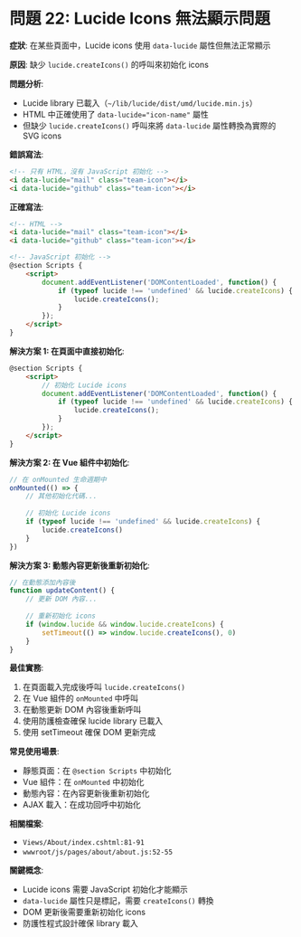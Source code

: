# 問題 22: Lucide Icons 無法顯示問題

**症狀**: 在某些頁面中，Lucide icons 使用 `data-lucide` 屬性但無法正常顯示

**原因**: 缺少 `lucide.createIcons()` 的呼叫來初始化 icons

**問題分析**:
- Lucide library 已載入（`~/lib/lucide/dist/umd/lucide.min.js`）
- HTML 中正確使用了 `data-lucide="icon-name"` 屬性
- 但缺少 `lucide.createIcons()` 呼叫來將 `data-lucide` 屬性轉換為實際的 SVG icons

**錯誤寫法**:
```html
<!-- 只有 HTML，沒有 JavaScript 初始化 -->
<i data-lucide="mail" class="team-icon"></i>
<i data-lucide="github" class="team-icon"></i>
```

**正確寫法**:
```html
<!-- HTML -->
<i data-lucide="mail" class="team-icon"></i>
<i data-lucide="github" class="team-icon"></i>

<!-- JavaScript 初始化 -->
@section Scripts {
    <script>
        document.addEventListener('DOMContentLoaded', function() {
            if (typeof lucide !== 'undefined' && lucide.createIcons) {
                lucide.createIcons();
            }
        });
    </script>
}
```

**解決方案 1: 在頁面中直接初始化**:
```html
@section Scripts {
    <script>
        // 初始化 Lucide icons
        document.addEventListener('DOMContentLoaded', function() {
            if (typeof lucide !== 'undefined' && lucide.createIcons) {
                lucide.createIcons();
            }
        });
    </script>
}
```

**解決方案 2: 在 Vue 組件中初始化**:
```javascript
// 在 onMounted 生命週期中
onMounted(() => {
    // 其他初始化代碼...
    
    // 初始化 Lucide icons
    if (typeof lucide !== 'undefined' && lucide.createIcons) {
        lucide.createIcons()
    }
})
```

**解決方案 3: 動態內容更新後重新初始化**:
```javascript
// 在動態添加內容後
function updateContent() {
    // 更新 DOM 內容...
    
    // 重新初始化 icons
    if (window.lucide && window.lucide.createIcons) {
        setTimeout(() => window.lucide.createIcons(), 0)
    }
}
```

**最佳實務**:
1. 在頁面載入完成後呼叫 `lucide.createIcons()`
2. 在 Vue 組件的 `onMounted` 中呼叫
3. 在動態更新 DOM 內容後重新呼叫
4. 使用防護檢查確保 lucide library 已載入
5. 使用 setTimeout 確保 DOM 更新完成

**常見使用場景**:
- 靜態頁面：在 `@section Scripts` 中初始化
- Vue 組件：在 `onMounted` 中初始化  
- 動態內容：在內容更新後重新初始化
- AJAX 載入：在成功回呼中初始化

**相關檔案**: 
- `Views/About/index.cshtml:81-91`
- `wwwroot/js/pages/about/about.js:52-55`

**關鍵概念**:
- Lucide icons 需要 JavaScript 初始化才能顯示
- `data-lucide` 屬性只是標記，需要 `createIcons()` 轉換
- DOM 更新後需要重新初始化 icons
- 防護性程式設計確保 library 載入